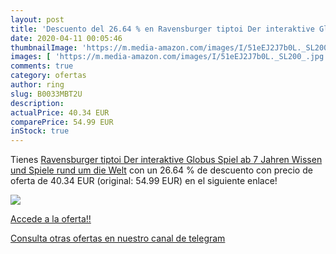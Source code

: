 ```yaml
---
layout: post
title: 'Descuento del 26.64 % en Ravensburger tiptoi Der interaktive Glob'
date: 2020-04-11 00:05:46
thumbnailImage: 'https://m.media-amazon.com/images/I/51eEJ2J7b0L._SL200_.jpg'
images: [ 'https://m.media-amazon.com/images/I/51eEJ2J7b0L._SL200_.jpg' ]
comments: true
category: ofertas
author: ring
slug: B0033MBT2U
description:
actualPrice: 40.34 EUR
comparePrice: 54.99 EUR
inStock: true
---
```


Tienes [Ravensburger tiptoi Der interaktive Globus Spiel  ab 7 Jahren  Wissen und Spiele rund um die Welt](https://www.amazon.com/dp/B0033MBT2U/?tag=redken08-20) con un 26.64 % de descuento con precio de oferta de 40.34 EUR (original: 54.99 EUR) en el siguiente enlace!

[![](https://m.media-amazon.com/images/I/51eEJ2J7b0L._SL200_.jpg)](https://www.amazon.com/dp/B0033MBT2U/?tag=redken08-20)

[Accede a la oferta!!](https://www.amazon.com/dp/B0033MBT2U/?tag=redken08-20)

[Consulta otras ofertas en nuestro canal de telegram](https://t.me/s/ofertas25)
